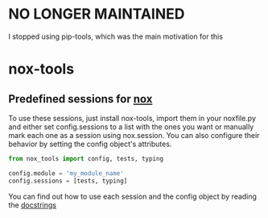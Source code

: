 # NO LONGER MAINTAINED
I stopped using pip-tools, which was the main motivation for this

# nox-tools
## Predefined sessions for [nox](https://github.com/theacodes/nox)

To use these sessions, just install nox-tools, import them in your noxfile.py
and either set config.sessions to a list with the ones you want or manually 
mark each one as a session using nox.session. You can also configure their
behavior by setting the config object's attributes.

``` python
from nox_tools import config, tests, typing

config.module = 'my_module_name'
config.sessions = [tests, typing]
```

You can find out how to use each session and the config object by reading the
[docstrings](nox_tools/sessions.py)
